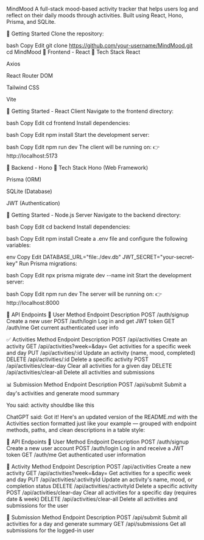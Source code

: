 MindMood
A full-stack mood-based activity tracker that helps users log and reflect on their daily moods through activities. Built using React, Hono, Prisma, and SQLite.

🚀 Getting Started
Clone the repository:

bash
Copy
Edit
git clone https://github.com/your-username/MindMood.git
cd MindMood
🔮 Frontend - React
🔧 Tech Stack
React

Axios

React Router DOM

Tailwind CSS

Vite

🚀 Getting Started - React Client
Navigate to the frontend directory:

bash
Copy
Edit
cd frontend
Install dependencies:

bash
Copy
Edit
npm install
Start the development server:

bash
Copy
Edit
npm run dev
The client will be running on:
👉 http://localhost:5173

🧠 Backend - Hono
🔧 Tech Stack
Hono (Web Framework)

Prisma (ORM)

SQLite (Database)

JWT (Authentication)

🚀 Getting Started - Node.js Server
Navigate to the backend directory:

bash
Copy
Edit
cd backend
Install dependencies:

bash
Copy
Edit
npm install
Create a .env file and configure the following variables:

env
Copy
Edit
DATABASE_URL="file:./dev.db"
JWT_SECRET="your-secret-key"
Run Prisma migrations:

bash
Copy
Edit
npx prisma migrate dev --name init
Start the development server:

bash
Copy
Edit
npm run dev
The server will be running on:
👉 http://localhost:8000

🔌 API Endpoints
👤 User
Method	Endpoint	Description
POST	/auth/signup	Create a new user
POST	/auth/login	Log in and get JWT token
GET	/auth/me	Get current authenticated user info

✅ Activities
Method	Endpoint	Description
POST	/api/activities	Create an activity
GET	/api/activities?week=&day=	Get activities for a specific week and day
PUT	/api/activities/:id	Update an activity (name, mood, completed)
DELETE	/api/activities/:id	Delete a specific activity
POST	/api/activities/clear-day	Clear all activities for a given day
DELETE	/api/activities/clear-all	Delete all activities and submissions

📊 Submission
Method	Endpoint	Description
POST	/api/submit	Submit a day's activities and generate mood summary







You said:
activity shouldbe like this


ChatGPT said:
Got it! Here's an updated version of the README.md with the Activities section formatted just like your example — grouped with endpoint methods, paths, and clean descriptions in a table style:

🔌 API Endpoints
👤 User
Method	Endpoint	Description
POST	/auth/signup	Create a new user account
POST	/auth/login	Log in and receive a JWT token
GET	/auth/me	Get authenticated user information

📅 Activity
Method	Endpoint	Description
POST	/api/activities	Create a new activity
GET	/api/activities?week=&day=	Get activities for a specific week and day
PUT	/api/activities/:activityId	Update an activity's name, mood, or completion status
DELETE	/api/activities/:activityId	Delete a specific activity
POST	/api/activities/clear-day	Clear all activities for a specific day (requires date & week)
DELETE	/api/activities/clear-all	Delete all activities and submissions for the user

🧾 Submission
Method	Endpoint	Description
POST	/api/submit	Submit all activities for a day and generate summary
GET	/api/submissions	Get all submissions for the logged-in user
